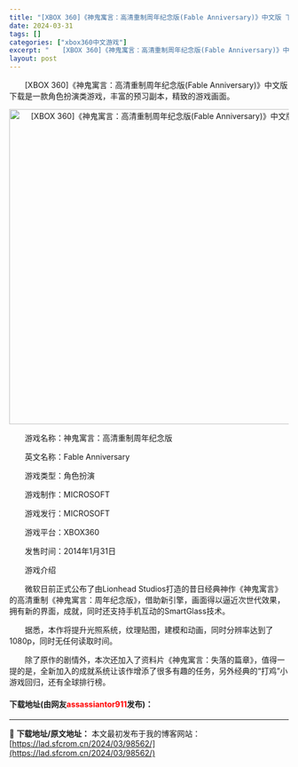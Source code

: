 ```yaml
---
title: "[XBOX 360]《神鬼寓言：高清重制周年纪念版(Fable Anniversary)》中文版 下载"
date: 2024-03-31
tags: []
categories: ["xbox360中文游戏"]
excerpt: "　　[XBOX 360]《神鬼寓言：高清重制周年纪念版(Fable Anniversary)》中文版 下载是一款角色扮演类游戏，丰富的预习副本，精致的游戏画面。 　　游戏名称：神鬼寓言：高清重制周年纪念版 　　英文名称：Fable Anniversary 　　游戏类型：角色扮演 　　游戏制作：MIC&hellip;"
layout: post
---
```


 <p>　　[XBOX 360]《神鬼寓言：高清重制周年纪念版(Fable Anniversary)》中文版 下载是一款角色扮演类游戏，丰富的预习副本，精致的游戏画面。</p> <p align="center"><img align="" border="0" src="https://lad.sfcrom.cn/wp-content/uploads/2024/03/20240330_66083e48c28d7.webp" width="568" alt="[XBOX 360]《神鬼寓言：高清重制周年纪念版(Fable Anniversary)》中文版 下载" /></p> <p>　　游戏名称：神鬼寓言：高清重制周年纪念版</p> <p>　　英文名称：Fable Anniversary</p> <p>　　游戏类型：角色扮演</p> <p>　　游戏制作：MICROSOFT</p> <p>　　游戏发行：MICROSOFT</p> <p>　　游戏平台：XBOX360</p> <p>　　发售时间：2014年1月31日</p> <p>　　游戏介绍</p> <p>　　微软日前正式公布了由Lionhead Studios打造的昔日经典神作《神鬼寓言》的高清重制《神鬼寓言：周年纪念版》，借助新引擎，画面得以逼近次世代效果，拥有新的界面，成就，同时还支持手机互动的SmartGlass技术。</p> <p>　　据悉，本作将提升光照系统，纹理贴图，建模和动画，同时分辨率达到了1080p，同时无任何读取时间。</p> <p>　　除了原作的剧情外，本次还加入了资料片《神鬼寓言：失落的篇章》，值得一提的是，全新加入的成就系统让该作增添了很多有趣的任务，另外经典的&ldquo;打鸡&rdquo;小游戏回归，还有全球排行榜。</p> <p><h4>下载地址(由网友<font color="red">assassiantor911</font>发布)：</h4></p> 

---
📖 **下载地址/原文地址：** 本文最初发布于我的博客网站：[https://lad.sfcrom.cn/2024/03/98562/](https://lad.sfcrom.cn/2024/03/98562/)
